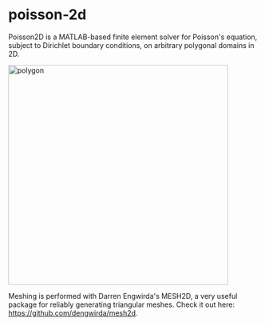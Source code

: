 # poisson-2d
Poisson2D is a MATLAB-based finite element solver for Poisson's equation, subject to Dirichlet boundary conditions, on arbitrary polygonal domains in 2D.

<img width="440" alt="polygon" src="https://user-images.githubusercontent.com/36188891/116319883-2cf06700-a7af-11eb-8300-254cb230371f.png">

Meshing is performed with Darren Engwirda's MESH2D, a very useful package for reliably generating triangular meshes. Check it out here: https://github.com/dengwirda/mesh2d.
